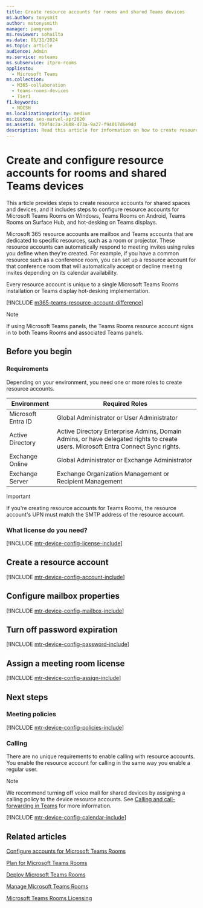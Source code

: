 ```yaml
---
title: Create resource accounts for rooms and shared Teams devices
ms.author: tonysmit
author: mstonysmith
manager: pamgreen
ms.reviewer: sohailta
ms.date: 05/31/2024
ms.topic: article
audience: Admin
ms.service: msteams
ms.subservice: itpro-rooms
appliesto: 
  - Microsoft Teams
ms.collection: 
  - M365-collaboration
  - teams-rooms-devices
  - Tier1
f1.keywords: 
  - NOCSH
ms.localizationpriority: medium
ms.custom: seo-marvel-apr2020
ms.assetid: f09f4c2a-2608-473a-9a27-f94017d6e9dd
description: Read this article for information on how to create resource accounts for rooms and shared devices, including Microsoft Teams Rooms, Teams Rooms on Surface Hub, and hot-desking on Teams displays.
---
```


# Create and configure resource accounts for rooms and shared Teams devices

This article provides steps to create resource accounts for shared spaces and devices, and it includes steps to configure resource accounts for Microsoft Teams Rooms on Windows, Teams Rooms on Android, Teams Rooms on Surface Hub, and hot-desking on Teams displays.

Microsoft 365 resource accounts are mailbox and Teams accounts that are dedicated to specific resources, such as a room or projector. These resource accounts can automatically respond to meeting invites using rules you define when they're created. For example, if you have a common resource such as a conference room, you can set up a resource account for that conference room that will automatically accept or decline meeting invites depending on its calendar availability. 

Every resource account is unique to a single Microsoft Teams Rooms installation or Teams display hot-desking implementation.

[!INCLUDE [m365-teams-resource-account-difference](../includes/m365-teams-resource-account-difference.md)]

> [!NOTE]
> If using Microsoft Teams panels, the Teams Rooms resource account signs in to both Teams Rooms and associated Teams panels.

## Before you begin

### Requirements

Depending on your environment, you need one or more roles to create resource accounts.

| Environment | Required Roles |
|-----|-----|
|Microsoft Entra ID  <br/> |Global Administrator or User Administrator  <br/> |
|Active Directory  <br/> |Active Directory Enterprise Admins, Domain Admins, or have delegated rights to create users. Microsoft Entra Connect Sync rights.  <br/> |
|Exchange Online  <br/> |Global Administrator or Exchange Administrator   <br/> |
|Exchange Server  <br/> |Exchange Organization Management or Recipient Management   <br/> |

> [!IMPORTANT]
> If you're creating resource accounts for Teams Rooms, the resource account's UPN must match the SMTP address of the resource account.

### What license do you need?

[!INCLUDE [mtr-device-config-license-include](../includes/mtr-device-config-license-include.md)]

## Create a resource account

[!INCLUDE [mtr-device-config-account-include](../includes/mtr-device-config-account-include.md)]

## Configure mailbox properties

[!INCLUDE [mtr-device-config-mailbox-include](../includes/mtr-device-config-mailbox-include.md)]

## Turn off password expiration

[!INCLUDE [mtr-device-config-password-include](../includes/mtr-device-config-password-include.md)]

## Assign a meeting room license

[!INCLUDE [mtr-device-config-assign-include](../includes/mtr-device-config-assign-include.md)]

## Next steps

### Meeting policies

[!INCLUDE [mtr-device-config-policies-include](../includes/mtr-device-config-policies-include.md)]

### Calling

There are no unique requirements to enable calling with resource accounts. You enable the resource account for calling in the same way you enable a regular user.

> [!NOTE]
> We recommend turning off voice mail for shared devices by assigning a calling policy to the device resource accounts. See [Calling and call-forwarding in Teams](../teams-calling-policy.md) for more information.

[!INCLUDE [mtr-device-config-calendar-include](../includes/mtr-device-config-calendar-include.md)]

## Related articles

[Configure accounts for Microsoft Teams Rooms](rooms-configure-accounts.md)

[Plan for Microsoft Teams Rooms](rooms-plan.md)

[Deploy Microsoft Teams Rooms](rooms-deploy.md)

[Manage Microsoft Teams Rooms](rooms-manage.md)

[Microsoft Teams Rooms Licensing](rooms-licensing.md)
